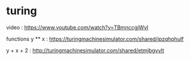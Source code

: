# turing

video :
https://www.youtube.com/watch?v=TBmnccgjWvI


functions
y ** x :
https://turingmachinesimulator.com/shared/jpzqhphulf

y + x + 2 :
http://turingmachinesimulator.com/shared/etmjbgyvlt

